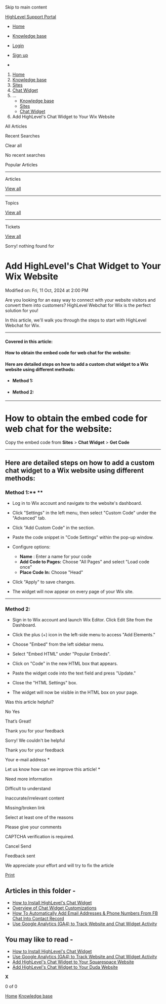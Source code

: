 Skip to main content

[ HighLevel Support Portal ](https://help.gohighlevel.com)

  * [ Home ](/support/home)
  * [ Knowledge base ](/support/solutions)

  * [Login](/support/login)
  * [Sign up](/support/signup)
  * 

  1. [Home](/support/home)
  2. [Knowledge base](/support/solutions)
  3. [Sites](/support/solutions/48000449581)
  4. [Chat Widget](/support/solutions/folders/48000667019)
  5. ... 
     * [Knowledge base](/support/solutions)
     * [Sites](/support/solutions/48000449581)
     * [Chat Widget](/support/solutions/folders/48000667019)
  6. Add HighLevel's Chat Widget to Your Wix Website

All  Articles 

Recent Searches

Clear all

No recent searches

Popular Articles

* * *

Articles

[View all](/support/search/solutions)

* * *

Topics

[View all](/support/search/topics)

* * *

Tickets

[View all](/support/search/tickets)

Sorry! nothing found for   

# Add HighLevel's Chat Widget to Your Wix Website

Modified on: Fri, 11 Oct, 2024 at 2:00 PM

Are you looking for an easy way to connect with your website visitors and convert them into customers? HighLevel Webchat for Wix is the perfect solution for you!  
  
In this article, we'll walk you through the steps to start with HighLevel Webchat for Wix.

* * *

#### **Covered in this article:**

#### **How to obtain the embed code for web chat for the website:**

#### **Here are detailed steps on how to add a custom chat widget to a Wix website using different methods:**

  * #### Method 1: 

  * #### Method 2:

* * *

# **How to obtain the embed code for web chat for the website:**

Copy the embed code from **Sites** > **Chat Widget** > **Get Code**

* * *

## **Here are detailed steps on how to add a custom chat widget to a Wix website using different methods:**

###   

### **Method 1:**** **

  * Log in to Wix account and navigate to the website's dashboard.
  * Click "Settings" in the left menu, then select "Custom Code" under the "Advanced" tab.  

  * Click "Add Custom Code" in the section.
  * Paste the code snippet in "Code Settings" within the pop-up window.
  * Configure options:
    * **Name** : Enter a name for your code
    * **Add Code to Pages:** Choose "All Pages" and select "Load code once"
    * **Place Code In:** Choose "Head"

  * Click "Apply" to save changes.

  * The widget will now appear on every page of your Wix site.

* * *

### **Method 2:**

  * Sign in to Wix account and launch Wix Editor. Click Edit Site from the Dashboard.

  * Click the plus (+) icon in the left-side menu to access "Add Elements."
  * Choose "Embed" from the left sidebar menu.
  * Select "Embed HTML" under "Popular Embeds".

  * Click on "Code" in the new HTML box that appears.
  * Paste the widget code into the text field and press "Update."

  * Close the "HTML Settings" box.
  * The widget will now be visible in the HTML box on your page.

Was this article helpful?

No  Yes 

That’s Great!

Thank you for your feedback

Sorry! We couldn't be helpful

Thank you for your feedback

Your e-mail address *

Let us know how can we improve this article! *

Need more information 

Difficult to understand 

Inaccurate/irrelevant content 

Missing/broken link 

Select at least one of the reasons 

Please give your comments 

CAPTCHA verification is required. 

Cancel  Send 

Feedback sent

We appreciate your effort and will try to fix the article

[Print](javascript:print\(\))

## Articles in this folder -

  * [How to Install HighLevel's Chat Widget](/support/solutions/articles/48000984860-how-to-install-highlevel-s-chat-widget)
  * [Overview of Chat Widget Customizations](/support/solutions/articles/155000002960-overview-of-chat-widget-customizations)
  * [How To Automatically Add Email Addresses & Phone Numbers From FB Chat Into Contact Record](/support/solutions/articles/48001173609-how-to-automatically-add-email-addresses-phone-numbers-from-fb-chat-into-contact-record)
  * [Use Google Analytics (GA4) to Track Website and Chat Widget Activity](/support/solutions/articles/155000002178-use-google-analytics-ga4-to-track-website-and-chat-widget-activity)

## You may like to read -

  * [How to Install HighLevel's Chat Widget](/support/solutions/articles/48000984860-how-to-install-highlevel-s-chat-widget)
  * [Use Google Analytics (GA4) to Track Website and Chat Widget Activity](/support/solutions/articles/155000002178-use-google-analytics-ga4-to-track-website-and-chat-widget-activity)
  * [Add HighLevel's Chat Widget to Your Squarespace Website](/support/solutions/articles/48001239760-add-highlevel-s-chat-widget-to-your-squarespace-website)
  * [Add HighLevel's Chat Widget to Your Duda Website](/support/solutions/articles/48001239775-add-highlevel-s-chat-widget-to-your-duda-website)

**X**

0 of 0 []()

[Home](/support/home) [Knowledge base](/support/solutions)

